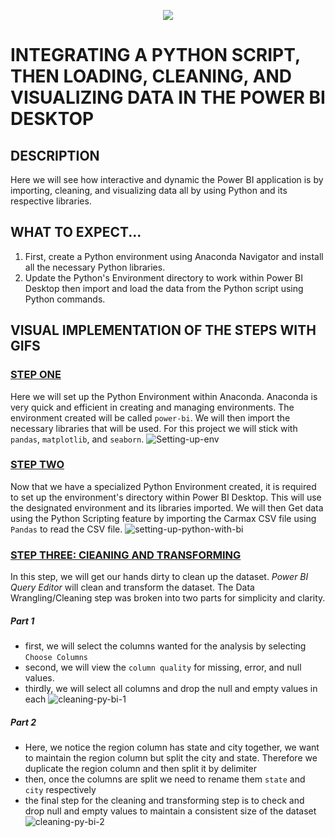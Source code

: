 <p align="center">
  <img src="https://github.com/deepakm925/Power-BI/blob/main/When-Python-meets-Power-BI/resources/heading-python.png"/>

  # INTEGRATING A PYTHON SCRIPT, THEN LOADING, CLEANING, AND VISUALIZING DATA IN THE POWER BI DESKTOP

  ## DESCRIPTION
Here we will see how interactive and dynamic the Power BI application is by importing, cleaning, and visualizing data all by using Python and its respective libraries. 

## WHAT TO EXPECT...
1. First, create a Python environment using Anaconda Navigator and install all the necessary Python libraries.
2. Update the Python's Environment directory to work within Power BI Desktop then import and load the data from the Python script using Python commands.  


## VISUAL IMPLEMENTATION OF THE STEPS WITH GIFS

### <ins> **STEP ONE**</ins>

Here we will set up the Python Environment within Anaconda. Anaconda is very quick and efficient in creating and managing environments. The environment created will be called `power-bi`. We will then import the necessary libraries that will be used. For this project we will stick with `pandas`, `matplotlib`, and `seaborn`. 
![Setting-up-env](https://github.com/deepakm925/Power-BI/blob/main/When-Python-meets-Power-BI/Integrating-a-Python-Script-to-create-a-report-in-BI/resources/setting-up-python%20environment.gif)


### <ins> **STEP TWO**</ins>

Now that we have a specialized Python Environment created, it is required to set up the environment's directory within Power BI Desktop. This will use the designated environment and its libraries imported. We will then Get data using the Python Scripting feature by importing the Carmax CSV file using `Pandas` to read the CSV file. 
![setting-up-python-with-bi](https://github.com/deepakm925/Power-BI/blob/main/When-Python-meets-Power-BI/Integrating-a-Python-Script-to-create-a-report-in-BI/resources/getting-data-with%20python-in-Power%20BI.gif)


### <ins> **STEP THREE: ClEANING AND TRANSFORMING**</ins>
In this step, we will get our hands dirty to clean up the dataset. *Power BI Query Editor* will clean and transform the dataset. The Data Wrangling/Cleaning step was broken into two parts for simplicity and clarity. 

##### Part 1
- first, we will select the columns wanted for the analysis by selecting `Choose Columns`
- second, we will view the `column quality` for missing, error, and null values.
- thirdly, we will select all columns and drop the null and empty values in each
![cleaning-py-bi-1](https://github.com/deepakm925/Power-BI/blob/main/When-Python-meets-Power-BI/Integrating-a-Python-Script-to-create-a-report-in-BI/resources/py-bi-cleaning-1.gif)

##### Part 2
- Here, we notice the region column has state and city together, we want to maintain the region column but split the city and state. Therefore we duplicate the region column and then split it by delimiter
- then, once the columns are split we need to rename them `state` and `city` respectively
- the final step for the cleaning and transforming step is to check and drop null and empty values to maintain a consistent size of the dataset
![cleaning-py-bi-2](https://github.com/deepakm925/Power-BI/blob/main/When-Python-meets-Power-BI/Integrating-a-Python-Script-to-create-a-report-in-BI/resources/py-bi-cleaning-2.gif)
